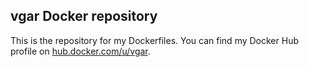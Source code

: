 ## vgar Docker repository

This is the repository for my Dockerfiles. You can find my Docker Hub profile on [hub.docker.com/u/vgar](https://hub.docker.com/u/vgar).

